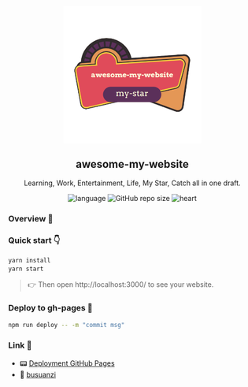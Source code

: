 <p align="center">
 <img width="280px" src="./src/asset/img/logo3.png" align="center" alt="awesome-my-website" />
 <h2 align="center">awesome-my-website</h2>
 <p align="center">Learning, Work, Entertainment, Life, My Star, Catch all in one draft.</p>
</p>

<p align="center">
 <img alt="language" src="https://img.shields.io/badge/language-react-red">
 <img alt="GitHub repo size" src="https://img.shields.io/github/repo-size/zzugbb/awesome-my-website?logo=github">
 <img alt="heart" src="https://img.shields.io/badge/BUILT_WITH_%E2%9D%A4%EF%B8%8F%20-0087ed">
</p>

### Overview :clap:


<!-- <img alt="website" src="./asset/img/website.png"> -->


### Quick start :point_down:

```sh
yarn install
yarn start
```

> :point_right: Then open http://localhost:3000/ to see your website.

### Deploy to gh-pages :muscle:

```sh
npm run deploy -- -m "commit msg"
```

### Link :link:

* :pager: [Deployment GitHub Pages](https://create-react-app.bootcss.com/docs/deployment#github-pages)
* :sunflower: [busuanzi](https://busuanzi.ibruce.info/)
